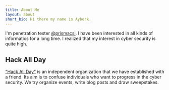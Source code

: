 ```yaml
---
title: About Me
layout: about
short_bio: Hi there my name is Ayberk.
---
```


I'm penetration tester <a href="https://www.prismacsi.com/" target="_blank">@prismacsi</a>. I have been interested in all kinds of informatics for a long time. I realized that my interest in cyber security is quite high. 

## Hack All Day
<a href="http://www.hackallday.com/" target="_blank">"Hack All Day"</a> is an independent organization that we have established with a friend. Its aim is to confuse individuals who want to progress in the cyber security. We try organize events, write blog posts and draw sweepstakes.
